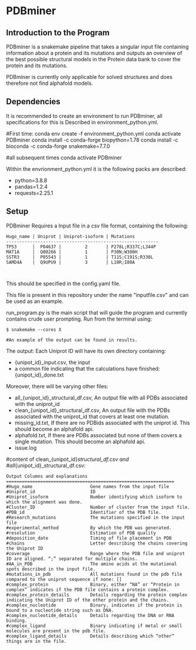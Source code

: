 # PDBminer

## Introduction to the Program 
PDBminer is a snakemake pipeline that takes a singular input file containing information about a protein and its mutations and outputs an overview of the best possible structural models in the 
Protein data bank to cover the protein and its mutations.  

PDBminer is currently only applicable for solved structures and does therefore not find alphafold 
models.  

## Dependencies

It is recommended to create an environment to run PDBminer, all specifications for this is 
Described in environment_python.yml.

#First time:
conda env create -f environment_python.yml 
conda activate PDBminer
conda install -c conda-forge biopython=1.78
conda install -c bioconda -c conda-forge snakemake=7.7.0

#all subsequent times
conda activate PDBminer


Within the envrionment_python.yml it is the following packs are described: 

* python=3.8.8
* pandas=1.2.4
* requests=2.25.1

## Setup
PDBminer Requires a Input file in a csv file format, containing the following:

```
Hugo_name | Uniprot | Uniprot-isoform | Mutations
----------------------------------------------------------
TP53      |  P04637 |         2       | P278L;R337C;L344P
MAT1A     |  Q00266 |         1       | P30N;W300H
SSTR3     |  P05543 |         1       | T11S;C191S;R330L
SAMD4A    |  Q9UPU9 |         3       | L10R;I80A

        
```
This should be specified in the config.yaml file. 

This file is present in this repository under the name "inputfile.csv" and can be used as an example.

run_program.py is the main script that will guide the program and currently contains crude user prompting. Run from the terminal using: 

```
$ snakemake --cores X

#An example of the output can be found in results.

```
The output:
Each Uniprot ID will have its own directory containing: 

* {unipot_id}_input.csv, the input
* a common file indicating that the calculations have finished: {unipot_id}_done.txt

Moreover, there will be varying other files: 

* all_{unipot_id}_structural_df.csv, An output file with all PDBs associated with the uniprot_id
* clean_{unipot_id}_structural_df.csv, An output file with the PDBs associated with the uniprot_id that covers at least one mutation.
* missing_id.txt, If there are no PDBids associated with the uniprot id. This should become an alphafold api.
* alphafold.txt, If there are PDBs associated but none of them covers a single mutation. This should become an alphafold api.
* issue.log

#content of clean_{unipot_id}_structural_df.csv and 
#all_{unipot_id}_structural_df.csv:

```
Output Columns and explanations
================================================================
#Hugo_name                      Gene names from the input file
#Uniprot_id                     ID 
#Uniprot_isoform                Number identifying which isoform to which the alignment was done. 
#Cluster_ID                     Number of cluster from the input file. 
#PDB_id                         Identifier of the PDB file.
#Research_mutations             The mutations specified in the input file
#experimental_method            By which the PDB was generated.
#resolution                     Estimation of PDB quality
#deposition_date                Timing of file placement in PDB
#chains                         Letter describing the chains covering the Uniprot ID 
#coverage                       Range where the PDB file and uniprot ID are aligned. “;” separated for multiple chains.
#AA_in_PDB                      The amino acids at the mutational spots described in the input file.
#mutations_in_pdb               All mutations found in the pdb file compared to the uniprot sequence if none: []
#complex_protein                Binary, either “NA” or “Protein in complex” indicates if the PDB file contains a protein complex.
#complex_protein_details        Details regarding the protein complex indicating the Uniprot ID of the other protein and the chains.
#complex_nucleotide             Binary, indicates if the protein is bound to a nucleotide string such as DNA.
#complex_nucleotide_details     Details regarding the DNA or RNA binding. 
#complex_ligand                 Binary indicating if metal or small molecules are present in the pdb file.
#complex_ligand_details         Details describing which “other” things are in the file.

```

